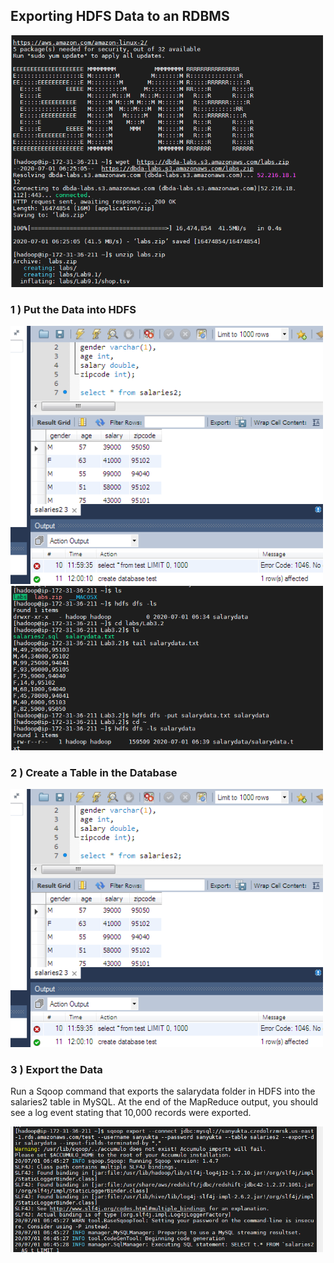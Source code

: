    ## Exporting HDFS Data to an RDBMS
   
   <img src="/Images/2.4.PNG" width="500">  
   
   ### 1 ) Put the Data into HDFS
   
   <img src="/Images/2.1.PNG" width="500">  
   
   
   
   <img src="/Images/2.5.PNG" width="500">  
   
   
 ### 2 ) Create a Table in the Database 
 
   <img src="/Images/2.1.PNG" width="500">   
   
 
   
   
  ### 3 ) Export the Data
 Run a Sqoop command that exports the salarydata folder in HDFS into the
salaries2 table in MySQL. At the end of the MapReduce output, you should see a
log event stating that 10,000 records were exported.

   <img src="/Images/2.6.PNG" width="500">
